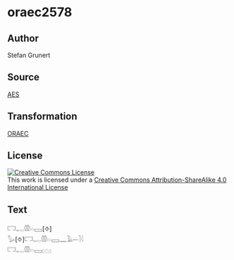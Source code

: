 # oraec2578

## Author

Stefan Grunert

## Source

[AES](https://github.com/simondschweitzer/aes)

## Transformation

[ORAEC](https://oraec.github.io/)

## License

<a rel="license" href="http://creativecommons.org/licenses/by-sa/4.0/"><img alt="Creative Commons License" style="border-width:0" src="https://i.creativecommons.org/l/by-sa/4.0/88x31.png" /></a><br />This work is licensed under a <a rel="license" href="http://creativecommons.org/licenses/by-sa/4.0/">Creative Commons Attribution-ShareAlike 4.0 International License</a>

## Text

𓉐𓉻𓏃𓏏𓈙[⯑]<br>
𓅭[⯑]𓉐𓉻𓏃𓏏𓈙𓈖𓄿𓍿𓍘𓇋<br>
𓉐𓉻𓏃𓏏𓈙𓈉<br>
